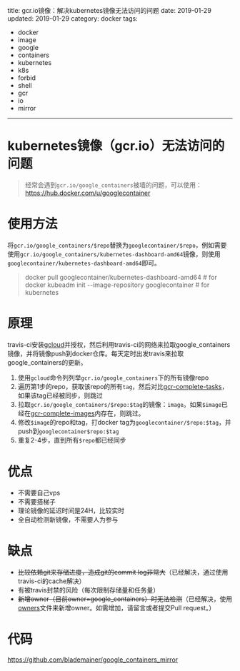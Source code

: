 title: gcr.io镜像：解决kubernetes镜像无法访问的问题
date: 2019-01-29
updated: 2019-01-29
category: docker
tags:
  - docker
  - image
  - google
  - containers
  - kubernetes
  - k8s
  - forbid
  - shell
  - gcr
  - io
  - mirror
---

# kubernetes镜像（gcr.io）无法访问的问题
> 经常会遇到`gcr.io/google_containers`被墙的问题，可以使用：https://hub.docker.com/u/googlecontainer

<!-- more -->
# 使用方法
将`gcr.io/google_containers/$repo`替换为`googlecontainer/$repo`，例如需要使用`gcr.io/google_containers/kubernetes-dashboard-amd64`镜像，则使用`googlecontainer/kubernetes-dashboard-amd64`即可。
> docker pull googlecontainer/kubernetes-dashboard-amd64 # for docker
> kubeadm init --image-repository googlecontainer # for kubernetes

# 原理
travis-ci安装[gcloud](https://cloud.google.com/solutions/continuous-delivery-with-travis-ci)并授权，然后利用travis-ci的网络来拉取google_containers镜像，并将镜像push到docker仓库。每天定时出发travis来拉取google_containers的更新。

1. 使用`gcloud`命令列列举`gcr.io/google_containers`下的所有镜像repo
2. 遍历第1步的repo，获取该repo的所有`tag`，然后对比[gcr-complete-tasks](https://github.com/blademainer/google_containers_mirror_completed_list/blob/master/gcr-complete-tasks)，如果该tag已经被同步，则跳过
3. 拉取`gcr.io/google_containers/$repo:$tag`的镜像：`image`。如果`$image`已经在[gcr-complete-images](https://github.com/blademainer/google_containers_mirror_completed_list/blob/master/gcr-complete-images)内存在，则跳过。
4. 修改`$image`的repo和tag，打docker tag为`googlecontainer/$repo:$tag`，并push到`googlecontainer$repo:$tag`
5. 重复2-4步，直到所有`$repo`都已经同步

# 优点
- 不需要自己vps
- 不需要搭梯子
- 理论镜像的延迟时间是24H，比较实时
- 全自动检测新镜像，不需要人为参与

# 缺点
- ~~比较依赖git来存储进度，造成git的commit log非常大~~（已经解决，通过使用travis-ci的cache解决）
- 有被travis封禁的风险（每次限制存储量和任务量）
- ~~新增owner（目前owner=google_containers）时无法检测~~（已经解决，使用[owners](https://github.com/blademainer/google_containers_mirror/blob/master/owners)文件来新增owner。如需增加，请留言或者提交Pull request。）

# 代码
https://github.com/blademainer/google_containers_mirror

